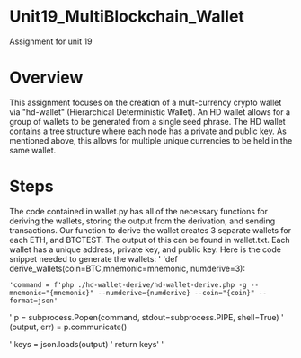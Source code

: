 # Unit19_MultiBlockchain_Wallet
Assignment for unit 19

# Overview
This assignment focuses on the creation of a mult-currency crypto wallet via "hd-wallet" (Hierarchical Deterministic Wallet). An HD wallet allows for a group of wallets to be generated from a single seed phrase.  The HD wallet contains a tree structure where each node has a private and public key. As mentioned above, this allows for multiple unique currencies to be held in the same wallet.

# Steps
The code contained in wallet.py has all of the necessary functions for deriving the wallets, storing the output from the derivation, and sending transactions.
Our function to derive the wallet creates 3 separate wallets for each ETH, and BTCTEST.  The output of this can be found in wallet.txt.  Each wallet has a unique address, private key, and public key.
Here is the code snippet needed to generate the wallets:
'
'def derive_wallets(coin=BTC,mnemonic=mnemonic, numderive=3):
   
    'command = f'php ./hd-wallet-derive/hd-wallet-derive.php -g --mnemonic="{mnemonic}" --numderive={numderive} --coin="{coin}" --format=json' 
    
   ' p = subprocess.Popen(command, stdout=subprocess.PIPE, shell=True)
   ' (output, err) = p.communicate()
   
  '  keys = json.loads(output)
  '  return  keys'
'

